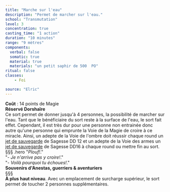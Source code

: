 ```yaml
---
title: "Marche sur l'eau"
description: "Permet de marcher sur l'eau."
school: "Transmutation"
level: 3
concentration: true
casting_time: "1 action"
duration: "10 minutes"
range: "9 mètres"
components:
  verbal: false
  somatic: true
  material: true
  materials: "un petit saphir de 500  PO"
ritual: false
classes:
    - Foi

source: "Elric"
---
```

**Coût** : 14 points de Magie  
**Réservé Dorshaïre**  
Ce sort permet de donner jusqu'à 4 personnes, la possibilité de marcher sur l'eau. Tant que le bénéficiaire du sort reste à la surface de l'eau, le sort fait effet. Cependant, il est très dur pour une personne non entrainée donc autre qu'une personne qui emprunte la Voie de la Magie de croire à ce miracle. Ainsi, un adepte de la Voie de l'ombre doit réussir chaque round un [jet de sauvegarde](/utiliser-les-caracteristiques/#jets-de-sauvegarde) de Sagesse DD 12 et un adepte de la Voie des armes un [jet de sauvegarde](/utiliser-les-caracteristiques/#jets-de-sauvegarde) de Sagesse DD16 à chaque round ou mettre fin au sort.  
§§§ .hero
"*Plouf!*."    
"*- Je n'arrive pas y croire!*."  
"*- Voilà pourquoi tu échoues!*."  
**Souvenirs d'Anestas, guerriers & aventuriers**   
§§§   
**À plus haut niveau**. Avec un emplacement de surcharge supérieur, le sort permet de toucher 2 personnes supplémentaires.  
